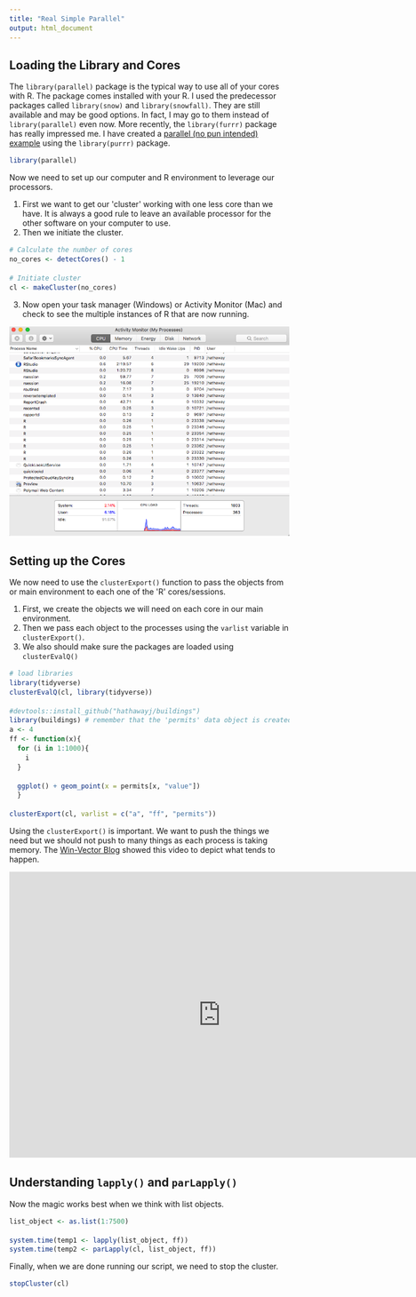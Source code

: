 ```yaml
---
title: "Real Simple Parallel"
output: html_document
---
```




## Loading the Library and Cores

The `library(parallel)` package is the typical way to use all of your cores with R.  The package comes installed with your R. I used the predecessor packages called `library(snow)` and `library(snowfall)`.  They are still available and may be good options. In fact, I may go to them instead of `library(parallel)` even now. More recently, the `library(furrr)` package has really impressed me.  I have created a [parallel (no pun intended) example](parallel_furrr.html) using the `library(purrr)` package.


```r
library(parallel)
```

Now we need to set up our computer and R environment to leverage our processors.  

1. First we want to get our 'cluster' working with one less core than we have.  It is always a good rule to leave an available processor for the other software on your computer to use.
2. Then we initiate the cluster.


```r
# Calculate the number of cores
no_cores <- detectCores() - 1
 
# Initiate cluster
cl <- makeCluster(no_cores)
```

3. Now open your task manager (Windows) or Activity Monitor (Mac) and check to see the multiple instances of R that are now running.

![](images/processes.png)

## Setting up the Cores

We now need to use the `clusterExport()` function to pass the objects from or main environment to each one of the 'R' cores/sessions.  

1. First, we create the objects we will need on each core in our main environment.
2. Then we pass each object to the processes using the `varlist` variable in `clusterExport()`.
3. We also should make sure the packages are loaded using `clusterEvalQ()`


```r
# load libraries
library(tidyverse)
clusterEvalQ(cl, library(tidyverse))

#devtools::install_github("hathawayj/buildings")
library(buildings) # remember that the 'permits' data object is created when the library is loaded.
a <- 4
ff <- function(x){
  for (i in 1:1000){
    i
  }
  
  ggplot() + geom_point(x = permits[x, "value"])
  }

clusterExport(cl, varlist = c("a", "ff", "permits"))
```

Using the `clusterExport()` is important.  We want to push the things we need but we should not push to many things as each process is taking memory.  The [Win-Vector Blog](http://www.win-vector.com/blog/2016/01/parallel-computing-in-r/) showed this video to depict what tends to happen.

<iframe width="760" height="515" src="https://www.youtube.com/embed/7u4leYOhKIs" frameborder="0" allow="autoplay; encrypted-media" allowfullscreen></iframe>


## Understanding `lapply()` and `parLapply()`

Now the magic works best when we think with list objects.


```r
list_object <- as.list(1:7500)

system.time(temp1 <- lapply(list_object, ff))
system.time(temp2 <- parLapply(cl, list_object, ff))
```

Finally, when we are done running our script, we need to stop the cluster.


```r
stopCluster(cl)
```







